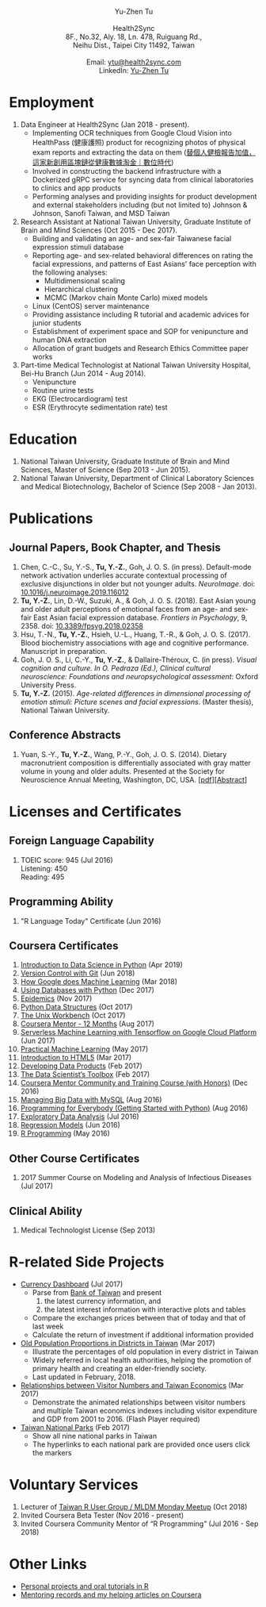 <p style="text-align: center;">
Yu-Zhen Tu<br><br>
Health2Sync<br>
8F., No.32, Aly. 18, Ln. 478, Ruiguang Rd.,<br>
Neihu Dist., Taipei City 11492,
Taiwan<br><br>
Email: <a href="mailto:ytu@health2sync.com">ytu@health2sync.com</a><br>
LinkedIn: <a href="https://www.linkedin.com/in/yu-zhen-tu-251805135/">Yu-Zhen Tu</a><br>
</p>

# Employment

1. Data Engineer at Health2Sync (Jan 2018 - present).
	* Implementing OCR techniques from Google Cloud Vision into HealthPass (健康護照) product for recognizing photos of physical exam reports and extracting the data on them ([替個人健檢報告加值，這家新創用區塊鏈從健康數據淘金｜數位時代](https://www.bnext.com.tw/article/52543/health2sync-ctbc-bank-and-bitmark-launch-world-frst-diabetes-data-trust))
	* Involved in constructing the backend infrastructure with a Dockerized gRPC service for syncing data from clinical laboratories to clinics and app products
	* Performing analyses and providing insights for product development and external stakeholders including (but not limited to) Johnson & Johnson, Sanofi Taiwan, and MSD Taiwan
2. Research Assistant at National Taiwan University, Graduate Institute of Brain and Mind Sciences (Oct 2015 - Dec 2017).
	* Building and validating an age- and sex-fair Taiwanese facial expression stimuli database
	* Reporting age- and sex-related behavioral differences on rating the facial expressions, and patterns of East Asians' face perception with the following analyses:
		* Multidimensional scaling
		* Hierarchical clustering
		* MCMC (Markov chain Monte Carlo) mixed models
	* Linux (CentOS) server maintenance
	* Providing assistance including R tutorial and academic advices for junior students
	* Establishment of experiment space and SOP for venipuncture and human DNA extraction
	* Allocation of grant budgets and Research Ethics Committee paper works
3. Part-time Medical Technologist at National Taiwan University Hospital, Bei-Hu Branch (Jun 2014 - Aug 2014).
	* Venipuncture
	* Routine urine tests
	* EKG (Electrocardiogram) test
	* ESR (Erythrocyte sedimentation rate) test

# Education

1. National Taiwan University, Graduate Institute of Brain and Mind Sciences, Master of Science (Sep 2013 - Jun 2015).
2. National Taiwan University, Department of Clinical Laboratory Sciences and Medical Biotechnology, Bachelor of Science (Sep 2008 - Jan 2013).

# Publications

## Journal Papers, Book Chapter, and Thesis

1. Chen, C.-C., Su, Y.-S., **Tu, Y.-Z.**, Goh, J. O. S. (in press). Default-mode network activation underlies accurate contextual processing of exclusive disjunctions in older but not younger adults. *NeuroImage*. doi: [10.1016/j.neuroimage.2019.116012](https://doi.org/10.1016/j.neuroimage.2019.116012)
2. **Tu, Y.-Z.**, Lin, D.-W., Suzuki, A., & Goh, J. O. S. (2018). East Asian young and older adult perceptions of emotional faces from an age- and sex-fair East Asian facial expression database. *Frontiers in Psychology*, 9, 2358. doi: [10.3389/fpsyg.2018.02358](https://doi.org/10.3389/fpsyg.2018.02358)
3. Hsu, T.-N., **Tu, Y.-Z.**, Hsieh, U.-L., Huang, T.-R., & Goh, J. O. S. (2017). Blood biochemistry associations with age and cognitive performance. Manuscript in preparation.
4. Goh, J. O. S., Li, C.-Y., **Tu, Y.-Z.**, & Dallaire-Théroux, C. (in press). *Visual cognition and culture. In O. Pedraza (Ed.), Clinical cultural neuroscience: Foundations and neuropsychological assessment*: Oxford University Press.
5. **Tu, Y.-Z.** (2015). *Age-related differences in dimensional processing of emotion stimuli: Picture scenes and facial expressions*. (Master thesis), National Taiwan University.

## Conference Abstracts

1. Yuan, S.-Y., **Tu, Y.-Z.**, Wang, P.-Y., Goh, J. O. S. (2014). Dietary macronutrient composition is differentially associated with gray matter volume in young and older adults. Presented at the Society for Neuroscience Annual Meeting, Washington, DC, USA. [[pdf](https://drive.google.com/file/d/0BzjcVTDEKxiva0JXTDJlcEplU0U/view)][[Abstract](http://www.abstractsonline.com/Plan/ViewAbstract.aspx?sKey=ff62ca82-9063-4f1e-a580-31bf3688349a&cKey=f094b7b4-a3e8-4d0c-9505-192458dcace4&mKey=54c85d94-6d69-4b09-afaa-502c0e680ca7)]

# Licenses and Certificates

## Foreign Language Capability

1. TOEIC score: 945 (Jul 2016)<br>Listening: 450<br>Reading: 495

## Programming Ability

1.	"R Language Today" Certificate (Jun 2016)

## Coursera Certificates

1. [Introduction to Data Science in Python](https://www.coursera.org/account/accomplishments/verify/TJ84YLNAJ79U) (Apr 2019)
2. [Version Control with Git](https://www.coursera.org/account/accomplishments/verify/Y8UGNWPTBHJT) (Jun 2018)
3. [How Google does Machine Learning](https://www.coursera.org/account/accomplishments/verify/5GD6TPUMJGJD) (Mar 2018)
4. [Using Databases with Python](https://www.coursera.org/account/accomplishments/verify/ZG9RXUMTXQX3) (Dec 2017)
5. [Epidemics](https://www.coursera.org/account/accomplishments/verify/YUAGTNFWDCJH) (Nov 2017)
6. [Python Data Structures](https://www.coursera.org/account/accomplishments/verify/Z59HEA7SXS8U) (Oct 2017)
7. [The Unix Workbench](https://www.coursera.org/account/accomplishments/verify/LG7LMWK6NAJ8) (Oct 2017)
8. [Coursera Mentor - 12 Months](https://t.cred.ly/gz31zFS7j2IFzJEEqqlBSw,,$$$nqwzpIVCNjcPh6tWOnty93ZiVXKrxmUsdr5GtUNnSLH5Ils3qEZCxqOlCKET4T5LnsxrFYlHCGzGpezvrPde8Rv2sgPPcsInhHTiIKAj0tA,?r=https%3A%2F%2Fcredly.com%2Fcredit%2F14109744&t=1503029976&c=sl) (Aug 2017)
9. [Serverless Machine Learning with Tensorflow on Google Cloud Platform](https://www.coursera.org/account/accomplishments/verify/Y45P87VDUFED) (Jun 2017)
10. [Practical Machine Learning](https://www.coursera.org/account/accomplishments/verify/XJAP6K7XKSHA) (May 2017)
11. [Introduction to HTML5](https://www.coursera.org/account/accomplishments/verify/GE8XTE3JLN3G) (Mar 2017)
12. [Developing Data Products](https://www.coursera.org/account/accomplishments/verify/MA6RW2C5BNMC) (Feb 2017)
13. [The Data Scientist’s Toolbox](https://www.coursera.org/account/accomplishments/verify/93U7MS6GC9P2) (Feb 2017)
14. [Coursera Mentor Community and Training Course (with Honors)](https://www.coursera.org/account/accomplishments/verify/GKLMT6S8VL8X) (Dec 2016)
15. [Managing Big Data with MySQL](https://www.coursera.org/account/accomplishments/verify/G5CEJWGTAWDF) (Aug 2016)
16. [Programming for Everybody (Getting Started with Python)](https://www.coursera.org/account/accomplishments/verify/UHSBKPNGLPWB) (Aug 2016)
17. [Exploratory Data Analysis](https://www.coursera.org/account/accomplishments/verify/J72GABTSGBKE) (Jul 2016)
18. [Regression Models](https://www.coursera.org/account/accomplishments/verify/R6ZBXXUX8M4T) (Jun 2016)
19. [R Programming](https://www.coursera.org/account/accomplishments/verify/V6VFG4MCCT7Y) (May 2016)

## Other Course Certificates

1. 2017 Summer Course on Modeling and Analysis of Infectious Diseases (Jul 2017)

## Clinical Ability

1. Medical Technologist License (Sep 2013)

# R-related Side Projects

*	[Currency Dashboard](https://corytu.shinyapps.io/currency-dashboard/) (Jul 2017)
	* Parse from [Bank of Taiwan](http://www.bot.com.tw/Pages/default.aspx) and present
		1. the latest currency information, and
		2. the latest interest information with interactive plots and tables
	* Compare the exchanges prices between that of today and that of last week
	* Calculate the return of investment if additional information provided
*	[Old Population Proportions in Districts in Taiwan](https://corytu.shinyapps.io/old-population-proportions/) (Mar 2017)
	* Illustrate the percentages of old population in every district in Taiwan
	* Widely referred in local health authorities, helping the promotion of primary health and creating an elder-friendly society.
	* Last updated in February, 2018.
*	[Relationships between Visitor Numbers and Taiwan Economics](https://corytu.github.io/r-language-presentations/docs/Relationships_between_Visitor_Numbers_and_Taiwan_Economics.html) (Mar 2017)
	* Demonstrate the animated relationships between visitor numbers and multiple Taiwan economics indexes including visitor expenditure and GDP from 2001 to 2016. (Flash Player required)
*	[Taiwan National Parks](https://corytu.github.io/r-language-presentations/docs/Taiwan_National_Parks.html) (Feb 2017)
	* Show all nine national parks in Taiwan
	* The hyperlinks to each national park are provided once users click the markers

# Voluntary Services

1. Lecturer of [Taiwan R User Group / MLDM Monday Meetup](https://www.meetup.com/Taiwan-R/events/254369159/) (Oct 2018)
2. Invited Coursera Beta Tester (Nov 2016 - present)
3. Invited Coursera Community Mentor of “R Programming” (Jul 2016 - Sep 2018)

# Other Links

* [Personal projects and oral tutorials in R](https://corytu.github.io/r-language-presentations/)
* [Mentoring records and my helping articles on Coursera](https://corytu.github.io/coursera-r-mentoring/)